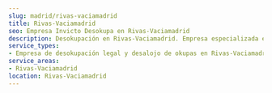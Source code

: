 ```yaml
---
slug: madrid/rivas-vaciamadrid
title: Rivas-Vaciamadrid
seo: Empresa Invicto Desokupa en Rivas-Vaciamadrid
description: Desokupación en Rivas-Vaciamadrid. Empresa especializada en okupas. Mediación legal y desalojo express. Presupuesto gratuito.
service_types:
- Empresa de desokupación legal y desalojo de okupas en Rivas-Vaciamadrid
service_areas:
- Rivas-Vaciamadrid
location: Rivas-Vaciamadrid
---
```

